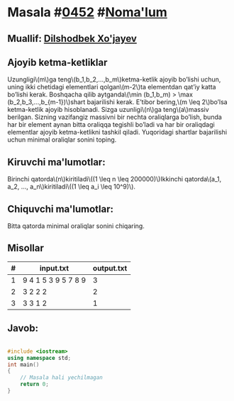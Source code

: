
<h1>Masala #<a href="https://robocontest.uz/tasks/0452">0452</a> #<a href="https://robocontest.uz/tasks?category=1">Noma'lum</a></h1>
<h2> Muallif: <a href="https://robocontest.uz/profile/dxz05">Dilshodbek Xo'jayev</a></h2>
<h2>Ajoyib ketma-ketliklar</h2>
<p>Uzungligi\(m\)ga teng\(b_1,b_2,...,b_m\)ketma-ketlik ajoyib bo’lishi uchun, uning ikki chetidagi elementlari qolgan\(m-2\)ta elementdan qat’iy katta bo’lishi kerak. Boshqacha qilib aytganda\(\min (b_1,b_m) > \max (b_2,b_3,...,b_{m-1})\)shart bajarilishi kerak. E’tibor bering,\(m \leq 2\)bo’lsa ketma-ketlik ajoyib hisoblanadi.
Sizga uzunligi\(n\)ga teng\(a\)massiv berilgan. Sizning vazifangiz massivni bir nechta oraliqlarga bo’lish, bunda har bir element aynan bitta oraliqqa tegishli bo’ladi va har bir oraliqdagi elementlar ajoyib ketma-ketlikni tashkil qiladi. Yuqoridagi shartlar bajarilishi uchun minimal oraliqlar sonini toping.</p>
<h2>Kiruvchi ma'lumotlar:</h2>
<p>Birinchi qatorda\(n\)kiritiladi\((1 \leq n \leq 200000)\)Ikkinchi qatorda\(a_1, a_2, ..., a_n\)kiritiladi\((1 \leq a_i \leq 10^9)\).</p>
<h2>Chiquvchi ma'lumotlar:</h2>
<p>Bitta qatorda minimal oraliqlar sonini chiqaring.</p>
<h2>Misollar</h2>
<table>
    <thead>
        <tr>
            <th>#</th>
            <th>input.txt</th>
            <th>output.txt</th>
        </tr>
    </thead>
    <tbody>
            <tr>
                <td>1</td>
                <td>9
4 1 5 3 9 5 7 8 9</td>
                <td>3</td>
            </tr>
            <tr>
                <td>2</td>
                <td>3
2 2 2</td>
                <td>2</td>
            </tr>
            <tr>
                <td>3</td>
                <td>3
3 1 2</td>
                <td>1</td>
            </tr>
    </tbody>
    </table>
    
<h2>Javob:</h2>

######
```cpp
#include <iostream>
using namespace std;
int main()
{
    // Masala hali yechilmagan
    return 0;
}
```
